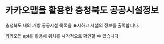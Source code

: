 # 카카오맵을 활용한 충청북도 공공시설정보

충청북도 내의 개방 공공시설 목록을 표시하고 시설의 정보를 출력합니다.

카카오맵 api를 활용해 위치를 시각적으로 확인할 수 있습니다.
